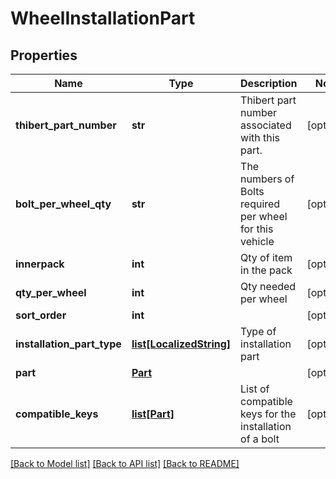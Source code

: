 # WheelInstallationPart

## Properties
Name | Type | Description | Notes
------------ | ------------- | ------------- | -------------
**thibert_part_number** | **str** | Thibert part number associated with this part. | [optional] 
**bolt_per_wheel_qty** | **str** | The numbers of Bolts required per wheel for this vehicle | [optional] 
**innerpack** | **int** | Qty of item in the pack | [optional] 
**qty_per_wheel** | **int** | Qty needed per wheel | [optional] 
**sort_order** | **int** |  | [optional] 
**installation_part_type** | [**list[LocalizedString]**](LocalizedString.md) | Type of installation part | [optional] 
**part** | [**Part**](Part.md) |  | [optional] 
**compatible_keys** | [**list[Part]**](Part.md) | List of compatible keys for the installation of a bolt | [optional] 

[[Back to Model list]](../README.md#documentation-for-models) [[Back to API list]](../README.md#documentation-for-api-endpoints) [[Back to README]](../README.md)

